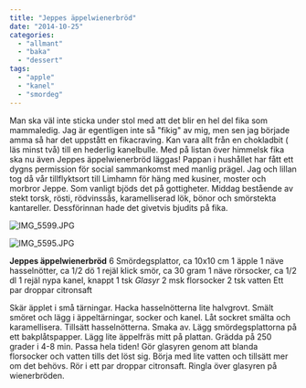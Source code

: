 ```yaml
---
title: "Jeppes äppelwienerbröd"
date: "2014-10-25"
categories: 
  - "allmant"
  - "baka"
  - "dessert"
tags: 
  - "apple"
  - "kanel"
  - "smordeg"
---
```


Man ska väl inte sticka under stol med att det blir en hel del fika som mammaledig. Jag är egentligen inte så "fikig" av mig, men sen jag började amma så har det uppstått en fikacraving. Kan vara allt från en chokladbit ( läs minst två) till en hederlig kanelbulle. Med på listan över himmelsk fika ska nu även Jeppes äppelwienerbröd läggas! Pappan i hushållet har fått ett dygns permission för social sammankomst med manlig prägel. Jag och lillan tog då vår tillflyktsort till Limhamn för häng med kusiner, moster och morbror Jeppe. Som vanligt bjöds det på gottigheter. Middag bestående av stekt torsk, rösti, rödvinssås, karamelliserad lök, bönor och smörstekta kantareller. Dessförinnan hade det givetvis bjudits på fika.

![IMG_5599.JPG](/static/img/IMG_5599.jpg)

![IMG_5595.JPG](/static/img/IMG_5595.jpg)

**Jeppes äppelwienerbröd** 6 Smördegsplattor, ca 10x10 cm 1 äpple 1 näve hasselnötter, ca 1/2 dö 1 rejäl klick smör, ca 30 gram 1 näve rörsocker, ca 1/2 dl 1 rejäl nypa kanel, knappt 1 tsk _Glasyr_ 2 msk florsocker 2 tsk vatten Ett par droppar citronsaft

Skär äpplet i små tärningar. Hacka hasselnötterna lite halvgrovt. Smält smöret och lägg i äppeltärningar, socker och kanel. Låt sockret smälta och karamellisera. Tillsätt hasselnötterna. Smaka av. Lägg smördegsplattorna på ett bakplåtspapper. Lägg lite äppelfräs mitt på plattan. Grädda på 250 grader i 4-8 min. Passa hela tiden! Gör glasyren genom att blanda florsocker och vatten tills det löst sig. Börja med lite vatten och tillsätt mer om det behövs. Rör i ett par droppar citronsaft. Ringla över glasyren på wienerbröden.
